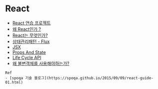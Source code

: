 # React

- [React 연습 프로젝트](./react-fundamental)
- [왜 React인가 ?](./why-react.md)
- [React는 무엇인가?](./what-react.md)
- [상태관리패턴 - Flux](./flux.md)
- [JSX](./jsx.md)
- [Props And State](./props-state.md)
- [Life Cycle API](./life-cycle-api.md)
- [왜 불변객체를 사용해야하는가?](./why-immutability.md)
```
Ref
- [spoqa 기술 블로그](https://spoqa.github.io/2015/09/09/react-guide-01.html)
```
